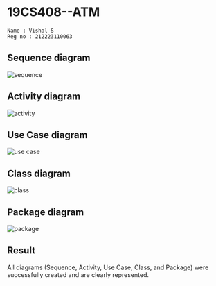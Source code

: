 # 19CS408--ATM
```
Name : Vishal S
Reg no : 212223110063
```
## Sequence diagram
![sequence](https://github.com/user-attachments/assets/38673301-e1ae-469a-893d-b8494a119815)


## Activity diagram
![activity](https://github.com/user-attachments/assets/a3435b7d-7793-455e-b41c-1606841b6587)


## Use Case diagram
![use case](https://github.com/user-attachments/assets/9e15feac-8316-4445-926d-5180800714a9)


## Class diagram
![class](https://github.com/user-attachments/assets/7fdf1b6a-ae71-4aca-8914-fcd38f69a2e3)


## Package diagram
![package](https://github.com/user-attachments/assets/eabb2092-259d-495b-afd6-f771464e9c9f)


## Result
All diagrams (Sequence, Activity, Use Case, Class, and Package) were successfully created and are clearly represented.
